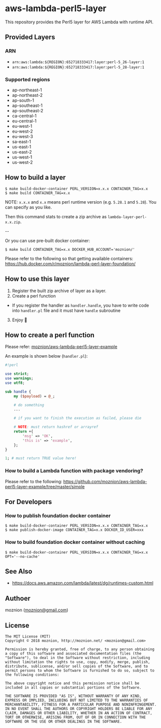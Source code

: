 aws-lambda-perl5-layer
==

This repository provides the Perl5 layer for AWS Lambda with runtime API.

Provided Layers
--

### ARN

- `arn:aws:lambda:${REGION}:652718333417:layer:perl-5_26-layer:1`
- `arn:aws:lambda:${REGION}:652718333417:layer:perl-5_28-layer:1`

### Supported regions

- ap-northeast-1
- ap-northeast-2
- ap-south-1
- ap-southeast-1
- ap-southeast-2
- ca-central-1
- eu-central-1
- eu-west-1
- eu-west-2
- eu-west-3
- sa-east-1
- us-east-1
- us-east-2
- us-west-1
- us-west-2

How to build a layer
--

```
$ make build-docker-container PERL_VERSION=x.x.x CONTAINER_TAG=x.x
$ make build CONTAINER_TAG=x.x
```

NOTE: `x.x.x` and `x.x` means perl runtime version (e.g. `5.28.1` and `5.28`). You can specify as you like.

Then this command stats to create a zip archive as `lambda-layer-perl-x.x.zip`.

--

Or you can use pre-built docker container:

```
$ make build CONTAINER_TAG=x.x DOCKER_HUB_ACCOUNT='moznion/'
```

Please refer to the following so that getting available containers: https://hub.docker.com/r/moznion/lambda-perl-layer-foundation/

How to use this layer
--

1. Register the built zip archive of layer as a layer.
2. Create a perl function
  - If you register the handler as `handler.handle`, you have to write code into `handler.pl` file and it must have `handle` subroutine
3. Enjoy :tada:

How to create a perl function
--

Please refer: [moznion/aws-lambda-perl5-layer-example](https://github.com/moznion/aws-lambda-perl5-layer-example)

An example is shown below (`handler.pl`):

```perl
#!perl

use strict;
use warnings;
use utf8;

sub handle {
    my ($payload) = @_;

    # do something
    ...

    # if you want to finish the execution as failed, please die

    # NOTE: must return hashref or arrayref
    return +{
        'msg' => 'OK',
        'this is' => 'example',
    };
}

1; # must return TRUE value here!
```

### How to build a Lambda function with package vendoring?

Please refer to the following: https://github.com/moznion/aws-lambda-perl5-layer-example/tree/master/simple

For Developers
--

### How to publish foundation docker container

```
$ make build-docker-container PERL_VERSION=x.x.x CONTAINER_TAG=x.x
$ make publish-docker-image CONTAINER_TAG=x.x DOCKER_ID_USER=xxx
```

### How to build foundation docker container without caching

```
$ make build-docker-container PERL_VERSION=x.x.x CONTAINER_TAG=x.x OPT='--no-cache'
```

See Also
--

- https://docs.aws.amazon.com/lambda/latest/dg/runtimes-custom.html

Authoer
--

moznion (<moznion@gmail.com>)

License
--

```
The MIT License (MIT)
Copyright © 2018 moznion, http://moznion.net/ <moznion@gmail.com>

Permission is hereby granted, free of charge, to any person obtaining a copy of this software and associated documentation files (the "Software"), to deal in the Software without restriction, including without limitation the rights to use, copy, modify, merge, publish, distribute, sublicense, and/or sell copies of the Software, and to permit persons to whom the Software is furnished to do so, subject to the following conditions:

The above copyright notice and this permission notice shall be included in all copies or substantial portions of the Software.

THE SOFTWARE IS PROVIDED "AS IS", WITHOUT WARRANTY OF ANY KIND, EXPRESS OR IMPLIED, INCLUDING BUT NOT LIMITED TO THE WARRANTIES OF MERCHANTABILITY, FITNESS FOR A PARTICULAR PURPOSE AND NONINFRINGEMENT. IN NO EVENT SHALL THE AUTHORS OR COPYRIGHT HOLDERS BE LIABLE FOR ANY CLAIM, DAMAGES OR OTHER LIABILITY, WHETHER IN AN ACTION OF CONTRACT, TORT OR OTHERWISE, ARISING FROM, OUT OF OR IN CONNECTION WITH THE SOFTWARE OR THE USE OR OTHER DEALINGS IN THE SOFTWARE.
```
